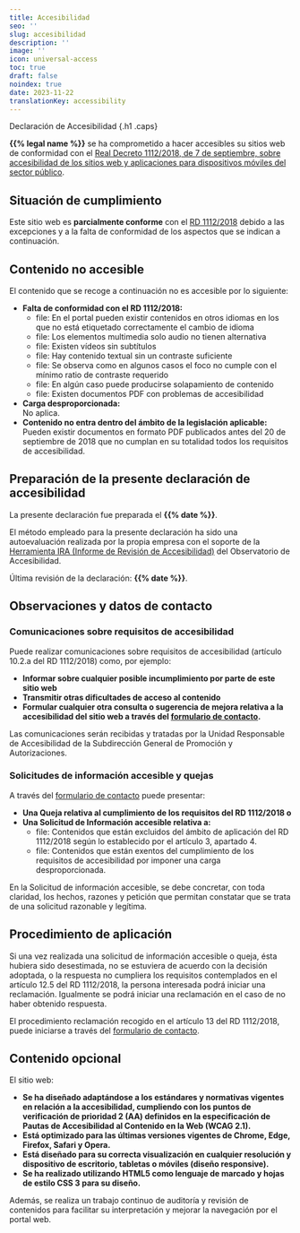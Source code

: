 ```yaml
---
title: Accesibilidad
seo: ''
slug: accesibilidad
description: ''
image: ''
icon: universal-access
toc: true
draft: false
noindex: true
date: 2023-11-22
translationKey: accessibility
---
```

Declaración de Accesibilidad
{.h1 .caps}

**{{% legal name %}}** se ha comprometido a hacer accesibles su sitios web de conformidad con el [Real Decreto 1112/2018, de 7 de septiembre, sobre accesibilidad de los sitios web y aplicaciones para dispositivos móviles del sector público](https://www.boe.es/buscar/act.php?id=BOE-A-2018-12699 "[nofollow]").

## Situación de cumplimiento

Este sitio web es **parcialmente conforme** con el [RD 1112/2018](https://www.boe.es/diario_boe/txt.php?id=BOE-A-2018-12699 "[nofollow]") debido a las excepciones y a la falta de conformidad de los aspectos que se indican a continuación.

## Contenido no accesible

El contenido que se recoge a continuación no es accesible por lo siguiente: 

- **Falta de conformidad con el RD 1112/2018:**
  - file: En el portal pueden existir contenidos en otros idiomas en los que no está etiquetado correctamente el cambio de idioma
  - file: Los elementos multimedia solo audio no tienen alternativa
  - file: Existen vídeos sin subtítulos
  - file: Hay contenido textual sin un contraste suficiente
  - file: Se observa como en algunos casos el foco no cumple con el mínimo ratio de contraste requerido
  - file: En algún caso puede producirse solapamiento de contenido
  - file: Existen documentos PDF con problemas de accesibilidad
- **Carga desproporcionada:** \
  No aplica.
- **Contenido no entra dentro del ámbito de la legislación aplicable:** \
  Pueden existir documentos en formato PDF publicados antes del 20 de septiembre de 2018 que no cumplan en su totalidad todos los requisitos de accesibilidad.

## Preparación de la presente declaración de accesibilidad

La presente declaración fue preparada el **{{% date %}}**.

El método empleado para la presente declaración ha sido una autoevaluación realizada por la propia empresa con el soporte de la [Herramienta IRA (Informe de Revisión de Accesibilidad)](https://herramienta-ira.administracionelectronica.gob.es/ "[nofollow]") del Observatorio de Accesibilidad.

Última revisión de la declaración: **{{% date %}}**.

## Observaciones y datos de contacto

### Comunicaciones sobre requisitos de accesibilidad

Puede realizar comunicaciones sobre requisitos de accesibilidad (artículo 10.2.a del RD 1112/2018) como, por ejemplo:

- **Informar sobre cualquier posible incumplimiento por parte de este sitio web**
- **Transmitir otras dificultades de acceso al contenido**
- **Formular cualquier otra consulta o sugerencia de mejora relativa a la accesibilidad del sitio web a través del [formulario de contacto](/#contacto).**

Las comunicaciones serán recibidas y tratadas por la Unidad Responsable de Accesibilidad de la Subdirección General de Promoción y Autorizaciones.

### Solicitudes de información accesible y quejas

A través del [formulario de contacto](/#contacto) puede presentar:

- **Una Queja relativa al cumplimiento de los requisitos del RD 1112/2018 o**
- **Una Solicitud de Información accesible relativa a:**
  - file: Contenidos que están excluidos del ámbito de aplicación del RD 1112/2018 según lo establecido por el artículo 3, apartado 4.
  - file: Contenidos que están exentos del cumplimiento de los requisitos de accesibilidad por imponer una carga desproporcionada.

En la Solicitud de información accesible, se debe concretar, con toda claridad, los hechos, razones y petición que permitan constatar que se trata de una solicitud razonable y legítima.

## Procedimiento de aplicación

Si una vez realizada una solicitud de información accesible o queja, ésta hubiera sido desestimada, no se estuviera de acuerdo con la decisión adoptada, o la respuesta no cumpliera los requisitos contemplados en el artículo 12.5 del RD 1112/2018, la persona interesada podrá iniciar una reclamación. Igualmente se podrá iniciar una reclamación en el caso de no haber obtenido respuesta.

El procedimiento reclamación recogido en el artículo 13 del RD 1112/2018, puede iniciarse a través del [formulario de contacto](/#contacto).

## Contenido opcional

El sitio web:

- **Se ha diseñado adaptándose a los estándares y normativas vigentes en relación a la accesibilidad, cumpliendo con los puntos de verificación de prioridad 2 (AA) definidos en la especificación de Pautas de Accesibilidad al Contenido en la Web (WCAG 2.1).**
- **Está optimizado para las últimas versiones vigentes de Chrome, Edge, Firefox, Safari y Opera.**
- **Está diseñado para su correcta visualización en cualquier resolución y dispositivo de escritorio, tabletas o móviles (diseño responsive).**
- **Se ha realizado utilizando HTML5 como lenguaje de marcado y hojas de estilo CSS 3 para su diseño.**

Además, se realiza un trabajo continuo de auditoría y revisión de contenidos para facilitar su interpretación y mejorar la navegación por el portal web.